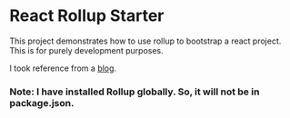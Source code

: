 # React Rollup Starter
This project demonstrates how to use rollup to bootstrap a react project.
This is for purely development purposes.

I took reference from a [blog].

### Note: I have installed Rollup globally. So, it will not be in package.json.

[blog]: https://blog.bitsrc.io/trying-rollup-for-react-applications-d3c2304d16bf